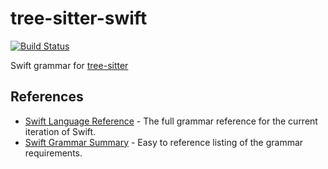 tree-sitter-swift
===========================

[![Build Status](https://travis-ci.org/tree-sitter/tree-sitter-swift.svg?branch=master)](https://travis-ci.org/tree-sitter/tree-sitter-swift)

Swift grammar for [tree-sitter](https://github.com/tree-sitter/tree-sitter)

## References

* [Swift Language Reference](https://docs.swift.org/swift-book/ReferenceManual/AboutTheLanguageReference.html) - The full grammar reference for the current iteration of Swift.
* [Swift Grammar Summary](https://docs.swift.org/swift-book/ReferenceManual/zzSummaryOfTheGrammar.html) - Easy to reference listing of the grammar requirements.
